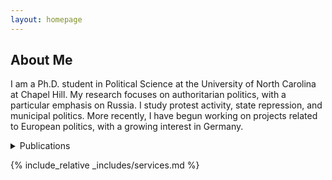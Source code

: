 ```yaml
---
layout: homepage
---
```


## About Me

I am a Ph.D. student in Political Science at the University of North Carolina at Chapel Hill. My research focuses on authoritarian politics, with a particular emphasis on Russia. I study protest activity, state repression, and municipal politics. More recently, I have begun working on projects related to European politics, with a growing interest in Germany.


<details>
  <summary>Publications</summary>

  {% include publications.html %}

</details>


{% include_relative _includes/services.md %}

